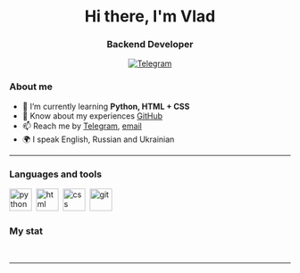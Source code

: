 <div id="header" align="center">
    <h1>Hi there, I'm  Vlad </h1>
    <h3>Backend Developer</h3>
</div>

<div id="socials" align="center">
  <a href="https://t.me/vladislav232425">
    <img src="https://img.shields.io/badge/Telegram-blue?style=for-the-badge&logo=telegram&logoColor=white" alt="Telegram"/>
  </a>
</div>

### About me
- 🌱 I’m currently learning **Python, HTML + CSS**
- 📄 Know about my experiences [GitHub](https://github.com/mayorov-vladislav)
- 📫 Reach me by [Telegram](https://t.me/vladislav232425), [email](mailto:maiorovvladislav9999@gmail.com)
- 🌍 I speak English, Russian and Ukrainian

---

### Languages and tools

<img src="https://cdn.jsdelivr.net/gh/devicons/devicon@latest/icons/python/python-original.svg" title="python" width="40" height="40"/>&nbsp;
<img src="https://cdn.jsdelivr.net/gh/devicons/devicon/icons/html5/html5-original.svg" title="html" width="40" height="40"/>&nbsp;
<img src="https://cdn.jsdelivr.net/gh/devicons/devicon/icons/css3/css3-original.svg" title="css" width="40" height="40"/>&nbsp;
<img src="https://cdn.jsdelivr.net/gh/devicons/devicon/icons/git/git-plain.svg" title="git" width="40" height="40"/>&nbsp;


### My stat

<div id="stat" align="center">
    <img src="http://github-profile-summary-cards.vercel.app/api/cards/profile-details?username=mayorov-vladislav&theme=dark" alt=""/>
    <img src="http://github-profile-summary-cards.vercel.app/api/cards/repos-per-language?username=mayorov-vladislav&theme=dark" alt=""/>
     <img src="http://github-profile-summary-cards.vercel.app/api/cards/most-commit-language?username=mayorov-vladislav&theme=dark" alt=""/>
</div>

---


